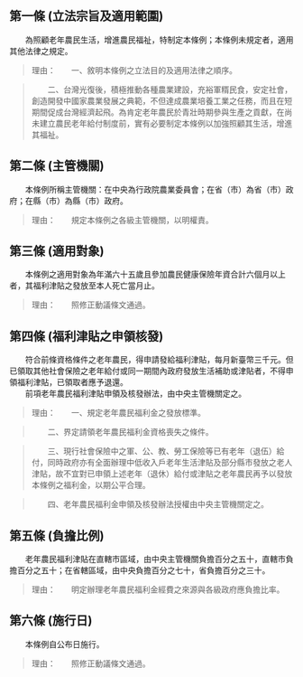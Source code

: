 第一條 (立法宗旨及適用範圍)
---------------------------
　　為照顧老年農民生活，增進農民福祉，特制定本條例；本條例未規定者，適用其他法律之規定。  
> 理由：　　一、敘明本條例之立法目的及適用法律之順序。

> 　　二、台灣光復後，積極推動各種農業建設，充裕軍糈民食，安定社會，創造開發中國家農業發展之典範，不但達成農業培養工業之任務，而且在短期間促成台灣經濟起飛。為肯定老年農民於青壯時期參與生產之貢獻，在尚未建立農民老年給付制度前，實有必要制定本條例以加強照顧其生活，增進其福祉。



第二條 (主管機關)
-----------------
　　本條例所稱主管機關：在中央為行政院農業委員會；在省（市）為省（市）政府；在縣（市）為縣（市）政府。  
> 理由：　　規定本條例之各級主管機關，以明權責。



第三條 (適用對象)
-----------------
　　本條例之適用對象為年滿六十五歲且參加農民健康保險年資合計六個月以上者，其福利津貼之發放至本人死亡當月止。  
> 理由：　　照修正動議條文通過。



第四條 (福利津貼之申領核發)
---------------------------
　　符合前條資格條件之老年農民，得申請發給福利津貼，每月新臺幣三千元。但已領取其他社會保險之老年給付或同一期間內政府發放生活補助或津貼者，不得申領福利津貼，已領取者應予退還。  
　　前項老年農民福利津貼申領及核發辦法，由中央主管機關定之。  
> 理由：　　一、規定老年農民福利金之發放標準。

> 　　二、界定請領老年農民福利金資格喪失之條件。

> 　　三、現行社會保險中之軍、公、教、勞工保險等已有老年（退伍）給付，同時政府亦有全面辦理中低收入戶老年生活津貼及部分縣市發放之老人津貼，故不宜對已申領上述老年（退休）給付或津貼之老年農民再予以發放本條例之福利金，以期公平合理。

> 　　四、老年農民福利金申領及核發辦法授權由中央主管機關定之。



第五條 (負擔比例)
-----------------
　　老年農民福利津貼在直轄市區域，由中央主管機關負擔百分之五十，直轄市負擔百分之五十；在省轄區域，由中央負擔百分之七十，省負擔百分之三十。  
> 理由：　　明定辦理老年農民福利金經費之來源與各級政府應負擔比率。



第六條 (施行日)
---------------
　　本條例自公布日施行。  
> 理由：　　照修正動議條文通過。